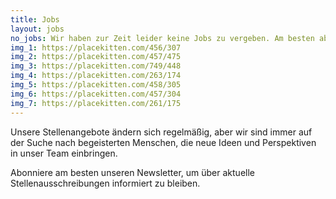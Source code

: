 ```yaml
---
title: Jobs
layout: jobs
no_jobs: Wir haben zur Zeit leider keine Jobs zu vergeben. Am besten abonniert ihr unseren Newsletter, um über Stellenausschreibungen informiert zu bleiben.
img_1: https://placekitten.com/456/307
img_2: https://placekitten.com/457/475
img_3: https://placekitten.com/749/448
img_4: https://placekitten.com/263/174
img_5: https://placekitten.com/458/305
img_6: https://placekitten.com/457/304
img_7: https://placekitten.com/261/175
---
```


Unsere Stellenangebote ändern sich regelmäßig, aber wir sind immer auf der Suche nach begeisterten Menschen, die neue Ideen und Perspektiven in unser Team einbringen.

Abonniere am besten unseren Newsletter, um über aktuelle Stellenausschreibungen informiert zu bleiben.

